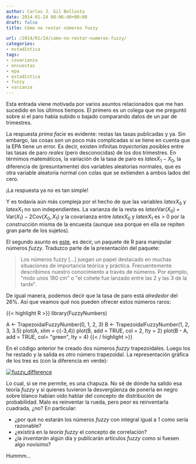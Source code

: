 ```yaml
---
author: Carlos J. Gil Bellosta
date: 2014-01-24 08:06:40+00:00
draft: false
title: Cómo no restar números fuzzy

url: /2014/01/24/como-no-restar-numeros-fuzzy/
categories:
- estadística
tags:
- covarianza
- encuestas
- epa
- estadística
- fuzzy
- varianza
---
```


Esta entrada viene motivada por varios asuntos relacionados que me han sucedido en los últimos tiempos. El primero es un colega que me preguntó sobre si el paro había subido o bajado comparando datos de un par de trimestres.

La respuesta _prima facie_ es evidente: restas las tasas publicadas y ya. Sin embargo, las cosas son un poco más complicadas si se tiene en cuenta que la EPA tiene un error. Es decir, existen infinitas _trayectorias posibles_ entre las tasas de paro _reales_ (pero desconocidas) de los dos trimestres. En térmimos matemáticos, la variación de la tasa de paro es $latex X_1 - X_0$, la diferencia de (presuntamente) dos variables aleatorias normales, que es otra variable aleatoria normal con colas que se extienden a ambos lados del cero.

¡La respuesta ya no es tan simple!

Y es todavía aún más compleja por el hecho de que las variables $latex X_0$ y $latex X_1$ no son independientes. La varianza de la resta es $latex \text{Var}(X_0) + \text{Var}(X_1) - 2 \text{Cov}(X_0, X_1)$ y la covarianza entre $latex X_0$ y $latex X_1$ es > 0 por la construcción misma de la encuesta (aunque sea porque en ella se repiten gran parte de los sujetos).

El segundo asunto es [este](https://github.com/Rexamine/FuzzyNumbers), es decir, un paquete de R para manipular números _fuzzy_. Traduzco parte de la presentación del paquete:

> Los números fuzzy [...] juegan un papel destacado en muchas situaciones de importancia teórica y práctica. Frecuentemente describimos nuestro conocimiento a través de números. Por ejemplo, "mido unos 180 cm" o "el cohete fue lanzado entre las 2 y las 3 de la tarde".

De igual manera, podemos decir que la tasa de paro está _alrededor_ del 26%. Así que veamos qué nos pueden ofrecer estos números raros:

{{< highlight R >}}
library(FuzzyNumbers)

A <- TrapezoidalFuzzyNumber(0, 1, 2, 3)
B <- TrapezoidalFuzzyNumber(1, 2, 3, 3.5)
plot(A, xlim = c(-3,4))
plot(B, add = TRUE, col = 2, lty = 2)
plot(B - A, add = TRUE, col= "green", lty = 4)
{{< / highlight >}}

En el código anterior he creado dos números _fuzzy_ trapezoidales. Luego los he restado y la salida es otro número trapezoidal. La representación gráfica de los tres es (con la diferencia en verde):

[![fuzzy_difference](/wp-uploads/2014/01/fuzzy_difference.png#center)
](/wp-uploads/2014/01/fuzzy_difference.png#center)

Lo cual, si se me permite, es una chapuza. No sé de dónde ha salido esa teoría _fuzzy_ y si quienes tuvieron la desvergüenza de ponerla en negro sobre blanco habían oído hablar del concepto de distribución de probabilidad. Malo es reinventar la rueda, pero peor es reinventarla cuadrada, ¿no? En particular:

* ¿por qué no estarán los números _fuzzy_ con integral igual a 1 como sería razonable?
* ¿existirá en la _teoría fuzzy_ el concepto de correlación?
* ¿la _inventarán_ algún día y publicarán artículos _fuzzy_ como si fuesen algo novísimo?

Hummm...

